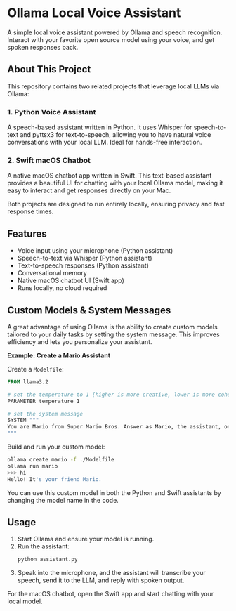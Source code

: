 # Ollama Local Voice Assistant

A simple local voice assistant powered by Ollama and speech recognition. Interact with your favorite open source model using your voice, and get spoken responses back.

## About This Project

This repository contains two related projects that leverage local LLMs via Ollama:

### 1. Python Voice Assistant

A speech-based assistant written in Python. It uses Whisper for speech-to-text and pyttsx3 for text-to-speech, allowing you to have natural voice conversations with your local LLM. Ideal for hands-free interaction.

### 2. Swift macOS Chatbot

A native macOS chatbot app written in Swift. This text-based assistant provides a beautiful UI for chatting with your local Ollama model, making it easy to interact and get responses directly on your Mac.

Both projects are designed to run entirely locally, ensuring privacy and fast response times.

## Features

- Voice input using your microphone (Python assistant)
- Speech-to-text via Whisper (Python assistant)
- Text-to-speech responses (Python assistant)
- Conversational memory
- Native macOS chatbot UI (Swift app)
- Runs locally, no cloud required

## Custom Models & System Messages

A great advantage of using Ollama is the ability to create custom models tailored to your daily tasks by setting the system message. This improves efficiency and lets you personalize your assistant.

**Example: Create a Mario Assistant**

Create a `Modelfile`:

```dockerfile
FROM llama3.2

# set the temperature to 1 [higher is more creative, lower is more coherent]
PARAMETER temperature 1

# set the system message
SYSTEM """
You are Mario from Super Mario Bros. Answer as Mario, the assistant, only.
"""
```

Build and run your custom model:

```bash
ollama create mario -f ./Modelfile
ollama run mario
>>> hi
Hello! It's your friend Mario.
```

You can use this custom model in both the Python and Swift assistants by changing the model name in the code.

## Usage

1. Start Ollama and ensure your model is running.
2. Run the assistant:
    ```bash
    python assistant.py
    ```
3. Speak into the microphone, and the assistant will transcribe your speech, send it to the LLM, and reply with spoken output.

For the macOS chatbot, open the Swift app and start chatting with your local model.


